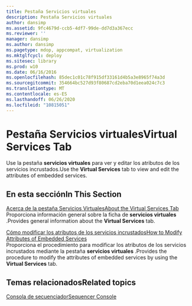 ```yaml
---
title: Pestaña Servicios virtuales
description: Pestaña Servicios virtuales
author: dansimp
ms.assetid: 9fc4679d-ccb5-4df7-99de-dd7d3a367ecc
ms.reviewer: ''
manager: dansimp
ms.author: dansimp
ms.pagetype: mdop, appcompat, virtualization
ms.mktglfcycl: deploy
ms.sitesec: library
ms.prod: w10
ms.date: 06/16/2016
ms.openlocfilehash: 85dec1c01c78f915df33161d4b5a3e8965f74a3d
ms.sourcegitcommit: 354664bc527d93f80687cd2eba70d1eea024c7c3
ms.translationtype: MT
ms.contentlocale: es-ES
ms.lasthandoff: 06/26/2020
ms.locfileid: "10815051"
---
```

# <span data-ttu-id="c331f-103">Pestaña Servicios virtuales</span><span class="sxs-lookup"><span data-stu-id="c331f-103">Virtual Services Tab</span></span>


<span data-ttu-id="c331f-104">Use la pestaña **servicios virtuales** para ver y editar los atributos de los servicios incrustados.</span><span class="sxs-lookup"><span data-stu-id="c331f-104">Use the **Virtual Services** tab to view and edit the attributes of embedded services.</span></span>

## <span data-ttu-id="c331f-105">En esta sección</span><span class="sxs-lookup"><span data-stu-id="c331f-105">In This Section</span></span>


<a href="" id="about-the-virtual-services-tab"></a>[<span data-ttu-id="c331f-106">Acerca de la pestaña Servicios Virtuales</span><span class="sxs-lookup"><span data-stu-id="c331f-106">About the Virtual Services Tab</span></span>](about-the-virtual-services-tab.md)  
<span data-ttu-id="c331f-107">Proporciona información general sobre la ficha de **servicios virtuales** .</span><span class="sxs-lookup"><span data-stu-id="c331f-107">Provides general information about the **Virtual Services** tab.</span></span>

<a href="" id="how-to-modify-attributes-of-embedded-services"></a>[<span data-ttu-id="c331f-108">Cómo modificar los atributos de los servicios incrustados</span><span class="sxs-lookup"><span data-stu-id="c331f-108">How to Modify Attributes of Embedded Services</span></span>](how-to-modify-attributes-of-embedded-services.md)  
<span data-ttu-id="c331f-109">Proporciona el procedimiento para modificar los atributos de los servicios incrustados mediante la pestaña **servicios virtuales** .</span><span class="sxs-lookup"><span data-stu-id="c331f-109">Provides the procedure to modify the attributes of embedded services by using the **Virtual Services** tab.</span></span>

## <span data-ttu-id="c331f-110">Temas relacionados</span><span class="sxs-lookup"><span data-stu-id="c331f-110">Related topics</span></span>


[<span data-ttu-id="c331f-111">Consola de secuenciador</span><span class="sxs-lookup"><span data-stu-id="c331f-111">Sequencer Console</span></span>](sequencer-console.md)

 

 





